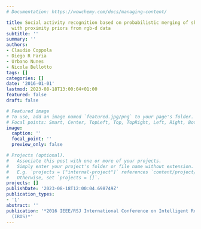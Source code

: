 ```yaml
---
# Documentation: https://wowchemy.com/docs/managing-content/

title: Social activity recognition based on probabilistic merging of skeleton features
  with proximity priors from rgb-d data
subtitle: ''
summary: ''
authors:
- Claudio Coppola
- Diego R Faria
- Urbano Nunes
- Nicola Bellotto
tags: []
categories: []
date: '2016-01-01'
lastmod: 2023-08-18T13:00:04+01:00
featured: false
draft: false

# Featured image
# To use, add an image named `featured.jpg/png` to your page's folder.
# Focal points: Smart, Center, TopLeft, Top, TopRight, Left, Right, BottomLeft, Bottom, BottomRight.
image:
  caption: ''
  focal_point: ''
  preview_only: false

# Projects (optional).
#   Associate this post with one or more of your projects.
#   Simply enter your project's folder or file name without extension.
#   E.g. `projects = ["internal-project"]` references `content/project/deep-learning/index.md`.
#   Otherwise, set `projects = []`.
projects: []
publishDate: '2023-08-18T12:00:04.698749Z'
publication_types:
- '1'
abstract: ''
publication: '*2016 IEEE/RSJ International Conference on Intelligent Robots and Systems
  (IROS)*'
---
```


